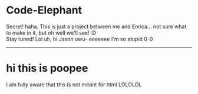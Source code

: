 # Code-Elephant
Secret! haha. This is just a project between me and Enrica... not sure what to make in it, but oh well we'll see! :D <br>
Stay tuned! Lol
uh, hi Jason uwu- eeeeeee I'm so stupid 0-0
<hr>
<h1>hi this is poopee</h1>
<p>I am fully aware that this is not meant for html LOLOLOL</p>
